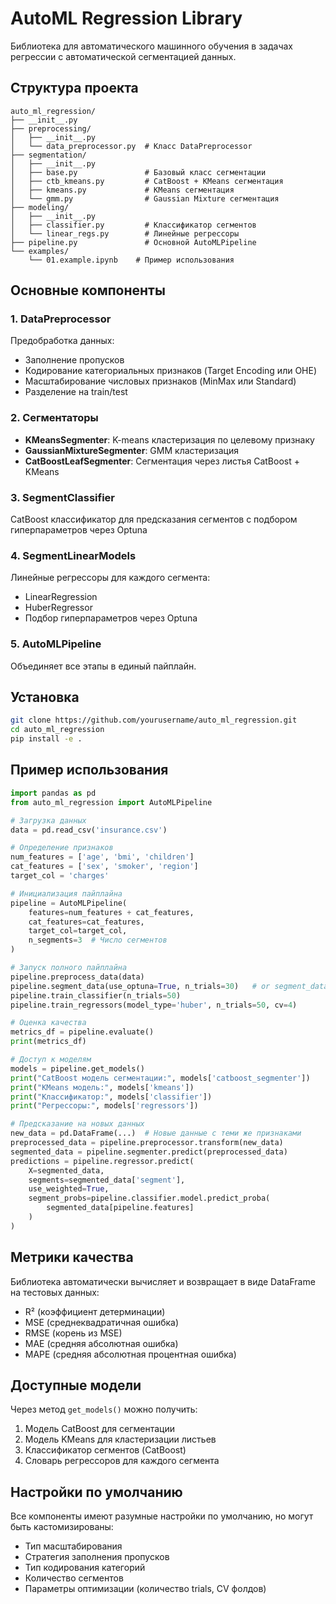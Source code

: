 # AutoML Regression Library

Библиотека для автоматического машинного обучения в задачах регрессии с автоматической сегментацией данных.

## Структура проекта

```
auto_ml_regression/
├── __init__.py
├── preprocessing/
│   ├── __init__.py
│   └── data_preprocessor.py  # Класс DataPreprocessor
├── segmentation/
│   ├── __init__.py
│   ├── base.py               # Базовый класс сегментации
│   ├── ctb_kmeans.py         # CatBoost + KMeans сегментация
│   ├── kmeans.py             # KMeans сегментация
│   └── gmm.py                # Gaussian Mixture сегментация
├── modeling/
│   ├── __init__.py
│   ├── classifier.py         # Классификатор сегментов
│   └── linear_regs.py        # Линейные регрессоры
├── pipeline.py               # Основной AutoMLPipeline
└── examples/
    └── 01.example.ipynb    # Пример использования
```

## Основные компоненты

### 1. DataPreprocessor
Предобработка данных:
- Заполнение пропусков
- Кодирование категориальных признаков (Target Encoding или OHE)
- Масштабирование числовых признаков (MinMax или Standard)
- Разделение на train/test

### 2. Сегментаторы
- **KMeansSegmenter**: K-means кластеризация по целевому признаку
- **GaussianMixtureSegmenter**: GMM кластеризация
- **CatBoostLeafSegmenter**: Сегментация через листья CatBoost + KMeans

### 3. SegmentClassifier
CatBoost классификатор для предсказания сегментов с подбором гиперпараметров через Optuna

### 4. SegmentLinearModels
Линейные регрессоры для каждого сегмента:
- LinearRegression
- HuberRegressor
- Подбор гиперпараметров через Optuna

### 5. AutoMLPipeline
Объединяет все этапы в единый пайплайн.

## Установка

```bash
git clone https://github.com/yourusername/auto_ml_regression.git
cd auto_ml_regression
pip install -e .
```

## Пример использования

```python
import pandas as pd
from auto_ml_regression import AutoMLPipeline

# Загрузка данных
data = pd.read_csv('insurance.csv')

# Определение признаков
num_features = ['age', 'bmi', 'children']
cat_features = ['sex', 'smoker', 'region']
target_col = 'charges'

# Инициализация пайплайна
pipeline = AutoMLPipeline(
    features=num_features + cat_features,
    cat_features=cat_features,
    target_col=target_col,
    n_segments=3  # Число сегментов
)

# Запуск полного пайплайна
pipeline.preprocess_data(data)
pipeline.segment_data(use_optuna=True, n_trials=30)   # or segment_data_kmeans, or segment_data_gmm
pipeline.train_classifier(n_trials=50)
pipeline.train_regressors(model_type='huber', n_trials=50, cv=4)

# Оценка качества
metrics_df = pipeline.evaluate()
print(metrics_df)

# Доступ к моделям
models = pipeline.get_models()
print("CatBoost модель сегментации:", models['catboost_segmenter'])
print("KMeans модель:", models['kmeans'])
print("Классификатор:", models['classifier'])
print("Регрессоры:", models['regressors'])

# Предсказание на новых данных
new_data = pd.DataFrame(...)  # Новые данные с теми же признаками
preprocessed_data = pipeline.preprocessor.transform(new_data)
segmented_data = pipeline.segmenter.predict(preprocessed_data)
predictions = pipeline.regressor.predict(
    X=segmented_data,
    segments=segmented_data['segment'],
    use_weighted=True,
    segment_probs=pipeline.classifier.model.predict_proba(
        segmented_data[pipeline.features]
    )
)
```

## Метрики качества

Библиотека автоматически вычисляет и возвращает в виде DataFrame на тестовых данных:
- R² (коэффициент детерминации)
- MSE (среднеквадратичная ошибка)
- RMSE (корень из MSE)
- MAE (средняя абсолютная ошибка)
- MAPE (средняя абсолютная процентная ошибка)

## Доступные модели
Через метод `get_models()` можно получить:
1. Модель CatBoost для сегментации
2. Модель KMeans для кластеризации листьев
3. Классификатор сегментов (CatBoost)
4. Словарь регрессоров для каждого сегмента

## Настройки по умолчанию

Все компоненты имеют разумные настройки по умолчанию, но могут быть кастомизированы:
- Тип масштабирования
- Стратегия заполнения пропусков
- Тип кодирования категорий
- Количество сегментов
- Параметры оптимизации (количество trials, CV фолдов)